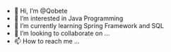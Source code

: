 - 👋 Hi, I’m @Qobete
- 👀 I’m interested in Java Programming
- 🌱 I’m currently learning Spring Framework and SQL
- 💞️ I’m looking to collaborate on ...
- 📫 How to reach me ...

<!---
Qobete/Qobete is a ✨ special ✨ repository because its `README.md` (this file) appears on your GitHub profile.
You can click the Preview link to take a look at your changes.
--->
